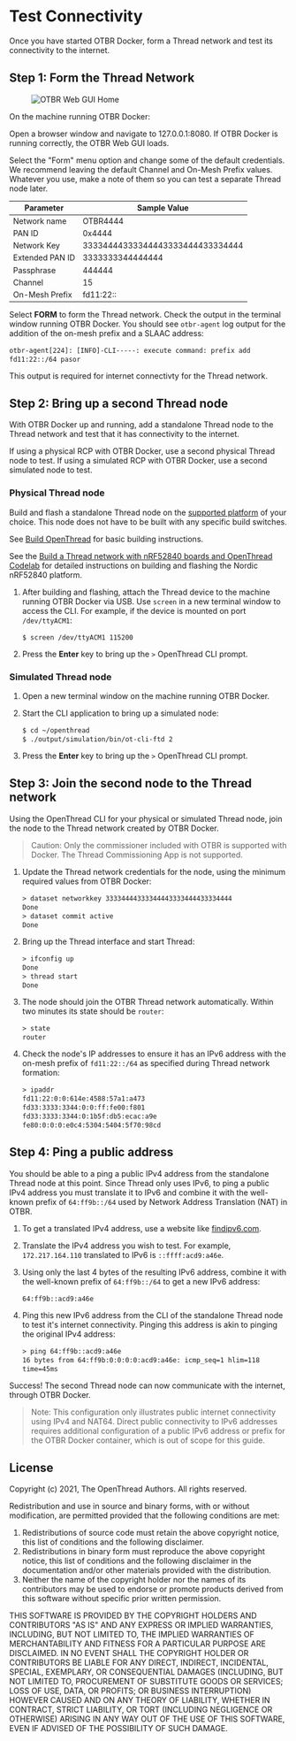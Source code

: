# Test Connectivity

Once you have started OTBR Docker, form a Thread network and test its
connectivity to the internet.

## Step 1: Form the Thread Network

<figure class="attempt-right">
<img src="../../../guides/images/otbr-gui-home-full.png" srcset="../../../guides/images/otbr-gui-home-full.png 1x, ../../../guides/images/otbr-gui-home-full_2x.png 2x" border="0" alt="OTBR Web GUI Home" />
</figure>

On the machine running OTBR Docker:

Open a browser window and navigate to 127.0.0.1:8080. If OTBR Docker is running correctly, the OTBR Web GUI loads.
    
Select the "Form" menu option and change some of the default credentials. We recommend leaving the default Channel and On-Mesh Prefix values. Whatever you use, make a note of them so you can test a separate Thread node later.

| Parameter | Sample Value |
| ---- | ---- |
| Network name | OTBR4444 |
| PAN ID | 0x4444 |
| Network Key | 33334444333344443333444433334444 |
| Extended PAN ID | 3333333344444444 |
| Passphrase | 444444 |
| Channel | 15 |
| On-Mesh Prefix | fd11:22:: |

Select **FORM** to form the Thread network. Check the output in the terminal window running OTBR Docker. You should see `otbr-agent` log output for the addition of the on-mesh prefix and a SLAAC address:

```
otbr-agent[224]: [INFO]-CLI-----: execute command: prefix add fd11:22::/64 pasor
```

This output is required for internet connectivty for the Thread network.

## Step 2: Bring up a second Thread node

With OTBR Docker up and running, add a standalone Thread node to the Thread
network and test that it has connectivity to the internet.

If using a physical RCP with OTBR Docker, use a second physical Thread node to
test. If using a simulated RCP with OTBR Docker, use a second simulated node to
test.

### Physical Thread node

Build and flash a standalone Thread node on the [supported platform](https://openthread.io/platforms)
of your choice. This node does not have to be built with any specific build
switches.

See [Build OpenThread](../../../guides/build.md) for basic building instructions.

See the [Build a Thread network with nRF52840 boards and OpenThread
Codelab](https://codelabs.developers.google.com/codelabs/openthread-hardware/#0) for 
detailed instructions on building and flashing the Nordic nRF52840 platform.

1.  After building and flashing, attach the Thread device to the machine running
    OTBR Docker via USB. Use `screen` in a new terminal window to access the
    CLI. For example, if the device is mounted on port `/dev/ttyACM1`:
    ```
    $ screen /dev/ttyACM1 115200
    ```

1.  Press the **Enter** key to bring up the `>` OpenThread CLI prompt.

### Simulated Thread node

1.  Open a new terminal window on the machine running OTBR Docker.

1.  Start the CLI application to bring up a simulated node:
    ```
    $ cd ~/openthread
    $ ./output/simulation/bin/ot-cli-ftd 2
    ```

1.  Press the **Enter** key to bring up the `>` OpenThread CLI prompt.

## Step 3: Join the second node to the Thread network

Using the OpenThread CLI for your physical or simulated Thread node, join the
node to the Thread network created by OTBR Docker.

> Caution: Only the commissioner included with OTBR is supported with Docker. 
The Thread Commissioning App is not supported.

1.  Update the Thread network credentials for the node, using the minimum
    required values from OTBR Docker:
    ```
    > dataset networkkey 33334444333344443333444433334444
    Done
    > dataset commit active
    Done
    ```
    
1. Bring up the Thread interface and start Thread:
    ```
    > ifconfig up
    Done
    > thread start
    Done
    ```

1.  The node should join the OTBR Thread network automatically. Within two
    minutes its state should be `router`:
    ```
    > state
    router
    ```
    
1.  Check the node's IP addresses to ensure it has an IPv6 address with the
    on-mesh prefix of `fd11:22::/64` as specified during Thread network
    formation:
    ```
    > ipaddr
    fd11:22:0:0:614e:4588:57a1:a473
    fd33:3333:3344:0:0:ff:fe00:f801
    fd33:3333:3344:0:1b5f:db5:ecac:a9e
    fe80:0:0:0:e0c4:5304:5404:5f70:98cd
    ```
    
## Step 4: Ping a public address

You should be able to a ping a public IPv4 address from the standalone Thread
node at this point. Since Thread only uses IPv6, to ping a public IPv4 address
you must translate it to IPv6 and combine it with the well-known prefix of
`64:ff9b::/64` used by Network Address Translation (NAT) in OTBR.

1.  To get a translated IPv4 address, use a website like
    [findipv6.com](https://findipv6.com/ipv4-toipv6/).

1.  Translate the IPv4 address you wish to test. For example, `172.217.164.110`
    translated to IPv6 is `::ffff:acd9:a46e`.

1.  Using only the last 4 bytes of the resulting IPv6 address, combine it with
    the well-known prefix of `64:ff9b::/64` to get a new IPv6 address:
    ```
    64:ff9b::acd9:a46e
    ```

1.  Ping this new IPv6 address from the CLI of the standalone Thread node to
    test it's internet connectivity. Pinging this address is akin to pinging the
    original IPv4 address:
    ```
    > ping 64:ff9b::acd9:a46e
    16 bytes from 64:ff9b:0:0:0:0:acd9:a46e: icmp_seq=1 hlim=118 time=45ms
    ```

Success! The second Thread node can now communicate with the internet, through
OTBR Docker.

> Note: This configuration only illustrates public internet connectivity using
IPv4 and NAT64. Direct public connectivity to IPv6 addresses requires
additional configuration of a public IPv6 address or prefix for the OTBR Docker
container, which is out of scope for this guide.

## License

Copyright (c) 2021, The OpenThread Authors.
All rights reserved.

Redistribution and use in source and binary forms, with or without
modification, are permitted provided that the following conditions are met:
1. Redistributions of source code must retain the above copyright
   notice, this list of conditions and the following disclaimer.
2. Redistributions in binary form must reproduce the above copyright
   notice, this list of conditions and the following disclaimer in the
   documentation and/or other materials provided with the distribution.
3. Neither the name of the copyright holder nor the
   names of its contributors may be used to endorse or promote products
   derived from this software without specific prior written permission.

THIS SOFTWARE IS PROVIDED BY THE COPYRIGHT HOLDERS AND CONTRIBUTORS "AS IS"
AND ANY EXPRESS OR IMPLIED WARRANTIES, INCLUDING, BUT NOT LIMITED TO, THE
IMPLIED WARRANTIES OF MERCHANTABILITY AND FITNESS FOR A PARTICULAR PURPOSE
ARE DISCLAIMED. IN NO EVENT SHALL THE COPYRIGHT HOLDER OR CONTRIBUTORS BE
LIABLE FOR ANY DIRECT, INDIRECT, INCIDENTAL, SPECIAL, EXEMPLARY, OR
CONSEQUENTIAL DAMAGES (INCLUDING, BUT NOT LIMITED TO, PROCUREMENT OF
SUBSTITUTE GOODS OR SERVICES; LOSS OF USE, DATA, OR PROFITS; OR BUSINESS
INTERRUPTION) HOWEVER CAUSED AND ON ANY THEORY OF LIABILITY, WHETHER IN
CONTRACT, STRICT LIABILITY, OR TORT (INCLUDING NEGLIGENCE OR OTHERWISE)
ARISING IN ANY WAY OUT OF THE USE OF THIS SOFTWARE, EVEN IF ADVISED OF THE
POSSIBILITY OF SUCH DAMAGE.

